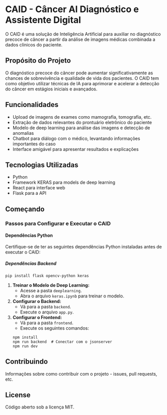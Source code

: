 <!DOCTYPE html>
<html lang="pt-br">

<head>
  <meta charset="UTF-8">
  <meta name="viewport" content="width=device-width, initial-scale=1.0">
</head>

<body>

  <h1>CAID - Câncer AI Diagnóstico e Assistente Digital</h1>

  <p>O CAID é uma solução de Inteligência Artificial para auxiliar no diagnóstico precoce de câncer a partir da análise de imagens médicas combinada a dados clínicos do paciente.</p>

  <h2>Propósito do Projeto</h2>

  <p>O diagnóstico precoce do câncer pode aumentar significativamente as chances de sobrevivência e qualidade de vida dos pacientes. O CAID tem como objetivo utilizar técnicas de IA para aprimorar e acelerar a detecção do câncer em estágios iniciais e avançados.</p>

  <h2>Funcionalidades</h2>

  <ul>
    <li>Upload de imagens de exames como mamografia, tomografia, etc.</li>
    <li>Extração de dados relevantes do prontuário eletrônico do paciente</li>
    <li>Modelo de deep learning para análise das imagens e detecção de anomalias</li>
    <li>Chatbot para diálogo com o médico, levantando informações importantes do caso</li>
    <li>Interface amigável para apresentar resultados e explicações</li>
  </ul>

  <h2>Tecnologias Utilizadas</h2>

  <ul>
    <li>Python</li>
    <li>Framework KERAS para models de deep learning</li>
    <li>React para interface web</li>
    <li>Flask para a API</li>
  </ul>

  <h2>Começando</h2>

  <h3>Passos para Configurar e Executar o CAID</h3>

  <h4>Dependências Python</h4>

  <p>Certifique-se de ter as seguintes dependências Python instaladas antes de executar o CAID:</p>

  <h5>Dependências Backend</h5>

  <pre><code>pip install flask opencv-python keras</code></pre>

  <ol>
    <li><strong>Treinar o Modelo de Deep Learning:</strong>
      <ul>
        <li>Acesse a pasta <code>deeplearning</code>.</li>
        <li>Abra o arquivo <code>keras.ipynb</code> para treinar o modelo.</li>
      </ul>
    </li>
    <li><strong>Configurar o Backend:</strong>
      <ul>
        <li>Vá para a pasta <code>backend</code>.</li>
        <li>Execute o arquivo <code>app.py</code>.</li>
      </ul>
    </li>
    <li><strong>Configurar o Frontend:</strong>
      <ul>
        <li>Vá para a pasta <code>frontend</code>.</li>
        <li>Execute os seguintes comandos:</li>
      </ul>
      <pre><code>npm install
npm run backend  # Conectar com o jsonserver
npm run dev</code></pre>
    </li>
  </ol>

  <h2>Contribuindo</h2>

  <p>Informações sobre como contribuir com o projeto - issues, pull requests, etc.</p>

  <h2>License</h2>

  <p>Código aberto sob a licença MIT.</p>

</body>

</html>

